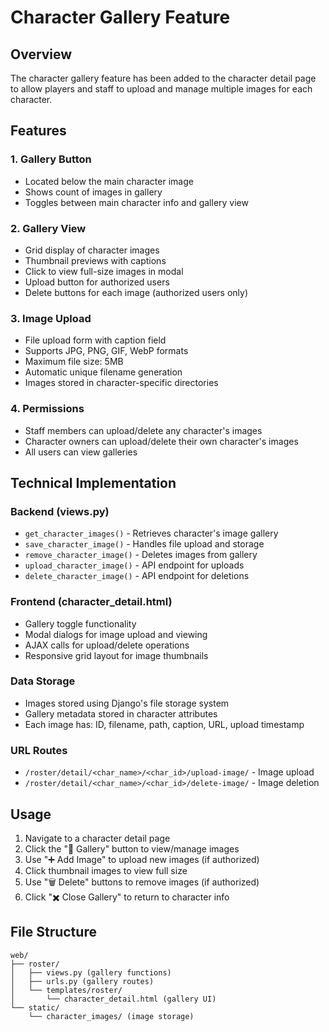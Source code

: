 # Character Gallery Feature

## Overview

The character gallery feature has been added to the character detail page to allow players and staff to upload and manage multiple images for each character.

## Features

### 1. Gallery Button
- Located below the main character image
- Shows count of images in gallery
- Toggles between main character info and gallery view

### 2. Gallery View
- Grid display of character images
- Thumbnail previews with captions
- Click to view full-size images in modal
- Upload button for authorized users
- Delete buttons for each image (authorized users only)

### 3. Image Upload
- File upload form with caption field
- Supports JPG, PNG, GIF, WebP formats
- Maximum file size: 5MB
- Automatic unique filename generation
- Images stored in character-specific directories

### 4. Permissions
- Staff members can upload/delete any character's images
- Character owners can upload/delete their own character's images
- All users can view galleries

## Technical Implementation

### Backend (views.py)
- `get_character_images()` - Retrieves character's image gallery
- `save_character_image()` - Handles file upload and storage
- `remove_character_image()` - Deletes images from gallery
- `upload_character_image()` - API endpoint for uploads
- `delete_character_image()` - API endpoint for deletions

### Frontend (character_detail.html)
- Gallery toggle functionality
- Modal dialogs for image upload and viewing
- AJAX calls for upload/delete operations
- Responsive grid layout for image thumbnails

### Data Storage
- Images stored using Django's file storage system
- Gallery metadata stored in character attributes
- Each image has: ID, filename, path, caption, URL, upload timestamp

### URL Routes
- `/roster/detail/<char_name>/<char_id>/upload-image/` - Image upload
- `/roster/detail/<char_name>/<char_id>/delete-image/` - Image deletion

## Usage

1. Navigate to a character detail page
2. Click the "📸 Gallery" button to view/manage images
3. Use "➕ Add Image" to upload new images (if authorized)
4. Click thumbnail images to view full size
5. Use "🗑️ Delete" buttons to remove images (if authorized)
6. Click "✖️ Close Gallery" to return to character info

## File Structure

```
web/
├── roster/
│   ├── views.py (gallery functions)
│   ├── urls.py (gallery routes)
│   └── templates/roster/
│       └── character_detail.html (gallery UI)
└── static/
    └── character_images/ (image storage)
``` 